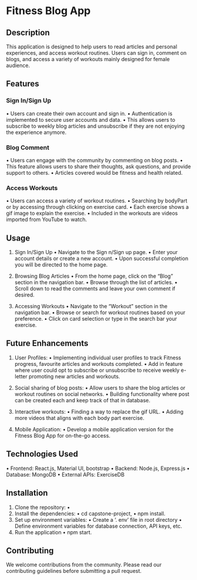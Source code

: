 # Fitness Blog App

## Description

This application is designed to help users to read articles and personal experiences, and access workout routines. Users can sign in, comment on blogs, and access a variety of workouts mainly designed for female audience.

## Features

### Sign In/Sign Up

•	Users can create their own account and sign in. 
•	Authentication is implemented to secure user accounts and data.
•	This allows users to subscribe to weekly blog articles and unsubscribe if they are not enjoying the experience anymore.

### Blog Comment

•	Users can engage with the community by commenting on blog posts.
•	This feature allows users to share their thoughts, ask questions, and provide support to others.
•	Articles covered would be fitness and health related.

### Access Workouts

•	Users can access a variety of workout routines. 
•	Searching by bodyPart or by accessing through clicking on exercise card.
•	Each exercise shows a gif image to explain the exercise.
•	Included in the workouts are videos imported from YouTube to watch.

## Usage

1. Sign In/Sign Up
•	Navigate to the Sign n/Sign up page.
•	Enter your account details or create a new account.
•	Upon successful completion you will be directed to the home page.

2. Browsing Blog Articles
•	From the home page, click on the “Blog” section in the navigation bar.
•	Browse through the list of articles.
•	Scroll down to read the comments and leave your own comment if desired.

3. Accessing Workouts
•	Navigate to the “Workout” section in the navigation bar.
•	Browse or search for workout routines based on your preference.
•	Click on card selection or type in the search bar your exercise.

## Future Enhancements

1. User Profiles:
•	Implementing individual user profiles to track Fitness progress, favourite articles and workouts completed.
•	Add in feature where user could opt to subscribe or unsubscribe to receive weekly e-letter promoting new articles and workouts.

2. Social sharing of blog posts:
•	Allow users to share the blog articles or workout routines on social networks.
•	Building functionality where post can be created each and keep track of that in database.

3. Interactive workouts:
•	Finding a way to replace the gif URL.
•	Adding more videos that aligns with each body part exercise.

3. Mobile Application:
•	Develop a mobile application version for the Fitness Blog App for on-the-go access.

## Technologies Used
•	Frontend: React.js, Material UI, bootstrap
•	Backend: Node.js, Express.js
•	Database: MongoDB
•	External APIs: ExerciseDB 

## Installation

1. Clone the repository: 
•	
2. Install the dependencies: 
•	cd capstone-project, 
•	npm install.
3. Set up environment variables:
•	Create a ‘. env’ file in root directory
•	Define environment variables for database connection, API keys, etc.
4. Run the application
•	npm start.

## Contributing

We welcome contributions from the community. Please read our contributing guidelines before submitting a pull request.

